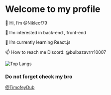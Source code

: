 # Welcome to my profile

👋 Hi, I’m @Nikleof79

👀 I’m interested in back-end , front-end

🌱 I’m currently learning React.js

📫 How to reach me Discord: @bulbazavrrr10007



![Top Langs](https://github-readme-stats.vercel.app/api/top-langs/?username=nikleof79&langs_count=5&hide_progress=false&layout=donut&theme=default)

### Do not forget check my bro 
<a href="https://github.com/TimofeyDub">@TimofeyDub </a>

<!---
Nikleof79/Nikleof79 is a ✨ special ✨ repository because its `README.md` (this file) appears on your GitHub profile.
You can click the Preview link to take a look at your changes.
--->
